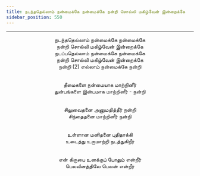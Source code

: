 ```yaml
---
title: நடந்ததெல்லாம் நன்மைக்கே நன்மைக்கே நன்றி சொல்லி மகிழ்வேன் இன்றைக்கே
sidebar_position: 550
---
```


---
<center>
நடந்ததெல்லாம் நன்மைக்கே நன்மைக்கே<br/>
நன்றி சொல்லி மகிழ்வேன் இன்றைக்கே<br/>
நடப்பதெல்லாம் நன்மைக்கே நன்மைக்கே<br/>
நன்றி சொல்லி மகிழ்வேன் இன்றைக்கே<br/>
நன்றி (2) எல்லாம் நன்மைக்கே நன்றி<br/><br/>

தீமைகளை நன்மையாக மாற்றினீர்<br/>
துன்பங்களை இன்பமாக மாற்றினீர் - நன்றி<br/><br/>

சிலுவைதனை அனுமதித்தீர் நன்றி<br/>
சிந்தைதனை மாற்றினீர் நன்றி<br/><br/>

உள்ளான மனிதனை புதிதாக்கி<br/>
உடைத்து உருமாற்றி நடத்துகிறீர்<br/><br/>

என் கிருபை உனக்குப் போதும் என்றீர்<br/>
பெலவீனத்திலே பெலன் என்றீர்
</center>